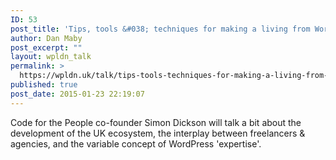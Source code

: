 ```yaml
---
ID: 53
post_title: 'Tips, tools &#038; techniques for making a living from WordPress'
author: Dan Maby
post_excerpt: ""
layout: wpldn_talk
permalink: >
  https://wpldn.uk/talk/tips-tools-techniques-for-making-a-living-from-wordpress
published: true
post_date: 2015-01-23 22:19:07
---
```

Code for the People co-founder Simon Dickson will talk a bit about the development of the UK ecosystem, the interplay between freelancers &amp; agencies, and the variable concept of WordPress 'expertise'.